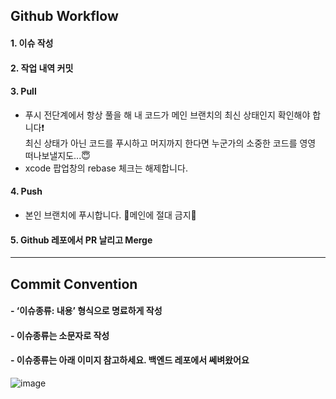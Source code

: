 ## Github Workflow
#### 1. 이슈 작성
#### 2. 작업 내역 커밋
#### 3. Pull
- 푸시 전단계에서 항상 풀을 해 내 코드가 메인 브랜치의 최신 상태인지 확인해야 합니다:exclamation:   
최신 상태가 아닌 코드를 푸시하고 머지까지 한다면 누군가의 소중한 코드를 영영 떠나보낼지도...:innocent:
- xcode 팝업창의 rebase 체크는 해제합니다.
#### 4. Push
- 본인 브랜치에 푸시합니다. :no_entry_sign:메인에 절대 금지:no_entry_sign:
#### 5. Github 레포에서 PR 날리고 Merge

---

## Commit Convention
#### - ‘이슈종류: 내용’ 형식으로 명료하게 작성
#### - 이슈종류는 소문자로 작성
#### - 이슈종류는 아래 이미지 참고하세요. 백엔드 레포에서 쎄벼왔어요
![image](https://user-images.githubusercontent.com/56381189/215317277-ccd22c84-8223-486e-849a-d156211d542d.png)
